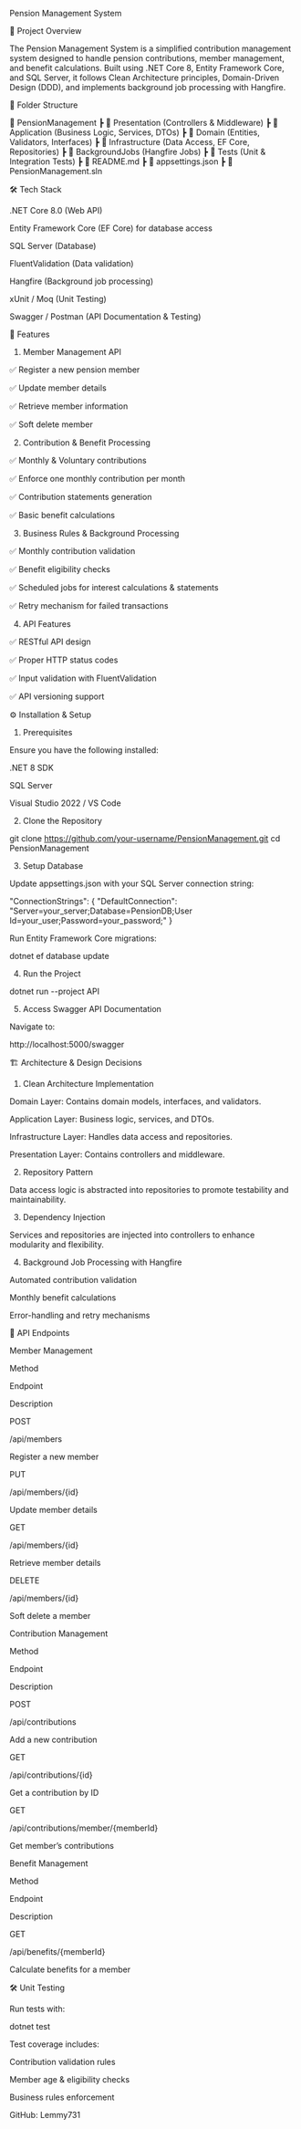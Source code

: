 Pension Management System

📌 Project Overview

The Pension Management System is a simplified contribution management system designed to handle pension contributions, member management, and benefit calculations. Built using .NET Core 8, Entity Framework Core, and SQL Server, it follows Clean Architecture principles, Domain-Driven Design (DDD), and implements background job processing with Hangfire.

📂 Folder Structure

📂 PensionManagement
 ┣ 📂 Presentation (Controllers & Middleware)
 ┣ 📂 Application (Business Logic, Services, DTOs)
 ┣ 📂 Domain (Entities, Validators, Interfaces)
 ┣ 📂 Infrastructure (Data Access, EF Core, Repositories)
 ┣ 📂 BackgroundJobs (Hangfire Jobs)
 ┣ 📂 Tests (Unit & Integration Tests)
 ┣ 📄 README.md
 ┣ 📄 appsettings.json
 ┣ 📄 PensionManagement.sln

🛠️ Tech Stack

.NET Core 8.0 (Web API)

Entity Framework Core (EF Core) for database access

SQL Server (Database)

FluentValidation (Data validation)

Hangfire (Background job processing)

xUnit / Moq (Unit Testing)

Swagger / Postman (API Documentation & Testing)

🚀 Features

1. Member Management API

✅ Register a new pension member

✅ Update member details

✅ Retrieve member information

✅ Soft delete member

2. Contribution & Benefit Processing

✅ Monthly & Voluntary contributions

✅ Enforce one monthly contribution per month

✅ Contribution statements generation

✅ Basic benefit calculations

3. Business Rules & Background Processing

✅ Monthly contribution validation

✅ Benefit eligibility checks

✅ Scheduled jobs for interest calculations & statements

✅ Retry mechanism for failed transactions

4. API Features

✅ RESTful API design

✅ Proper HTTP status codes

✅ Input validation with FluentValidation

✅ API versioning support

⚙️ Installation & Setup

1. Prerequisites

Ensure you have the following installed:

.NET 8 SDK 

SQL Server 

Visual Studio 2022 / VS Code

2. Clone the Repository

git clone https://github.com/your-username/PensionManagement.git
cd PensionManagement

3. Setup Database

Update appsettings.json with your SQL Server connection string:

"ConnectionStrings": {
  "DefaultConnection": "Server=your_server;Database=PensionDB;User Id=your_user;Password=your_password;"
}

Run Entity Framework Core migrations:

dotnet ef database update

4. Run the Project

dotnet run --project API

5. Access Swagger API Documentation

Navigate to:

http://localhost:5000/swagger

🏗️ Architecture & Design Decisions

1. Clean Architecture Implementation

Domain Layer: Contains domain models, interfaces, and validators.

Application Layer: Business logic, services, and DTOs.

Infrastructure Layer: Handles data access and repositories.

Presentation Layer: Contains controllers and middleware.

2. Repository Pattern

Data access logic is abstracted into repositories to promote testability and maintainability.

3. Dependency Injection

Services and repositories are injected into controllers to enhance modularity and flexibility.

4. Background Job Processing with Hangfire

Automated contribution validation

Monthly benefit calculations

Error-handling and retry mechanisms

📌 API Endpoints

Member Management

Method

Endpoint

Description

POST

/api/members

Register a new member

PUT

/api/members/{id}

Update member details

GET

/api/members/{id}

Retrieve member details

DELETE

/api/members/{id}

Soft delete a member

Contribution Management

Method

Endpoint

Description

POST

/api/contributions

Add a new contribution

GET

/api/contributions/{id}

Get a contribution by ID

GET

/api/contributions/member/{memberId}

Get member’s contributions

Benefit Management

Method

Endpoint

Description

GET

/api/benefits/{memberId}

Calculate benefits for a member

🛠️ Unit Testing

Run tests with:

dotnet test

Test coverage includes:

Contribution validation rules

Member age & eligibility checks

Business rules enforcement


GitHub: Lemmy731


